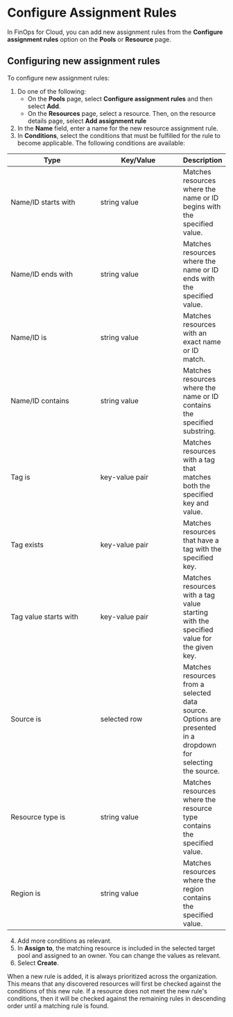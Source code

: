 # Configure Assignment Rules

In FinOps for Cloud, you can add new assignment rules from the **Configure assignment rules** option on the **Pools** or **Resource** page.

## Configuring new assignment rules

To configure new assignment rules:

1. Do one of the following:
   * On the **Pools** page, select **Configure assignment rules** and then select **Add**.
   * On the **Resources** page, select a resource. Then, on the resource details page, select **Add assignment rule**
2. In the **Name** field, enter a name for the new resource assignment rule.
3. In **Conditions**, select the conditions that must be fulfilled for the rule to become applicable. The following conditions are available:

<table><thead><tr><th width="204">Type</th><th width="185">Key/Value</th><th>Description</th></tr></thead><tbody><tr><td>Name/ID starts with</td><td>string value</td><td>Matches resources where the name or ID begins with the specified value.</td></tr><tr><td>Name/ID ends with</td><td>string value</td><td>Matches resources where the name or ID ends with the specified value.</td></tr><tr><td>Name/ID is</td><td>string value</td><td>Matches resources with an exact name or ID match.</td></tr><tr><td>Name/ID contains</td><td>string value</td><td>Matches resources where the name or ID contains the specified substring.</td></tr><tr><td>Tag is</td><td>key-value pair</td><td>Matches resources with a tag that matches both the specified key and value.</td></tr><tr><td>Tag exists</td><td>key-value pair</td><td>Matches resources that have a tag with the specified key.</td></tr><tr><td>Tag value starts with</td><td>key-value pair</td><td>Matches resources with a tag value starting with the specified value for the given key.</td></tr><tr><td>Source is</td><td>selected row</td><td>Matches resources from a selected data source. Options are presented in a dropdown for selecting the source.</td></tr><tr><td>Resource type is</td><td>string value</td><td>Matches resources where the resource type contains the specified value.</td></tr><tr><td>Region is</td><td>string value</td><td>Matches resources where the region contains the specified value.</td></tr></tbody></table>

4. Add more conditions as relevant.
5. In **Assign to**, the matching resource is included in the selected target pool and assigned to an owner. You can change the values as relevant.
6. Select **Create**.

When a new rule is added, it is always prioritized across the organization. This means that any discovered resources will first be checked against the conditions of this new rule. If a resource does not meet the new rule's conditions, then it will be checked against the remaining rules in descending order until a matching rule is found.
